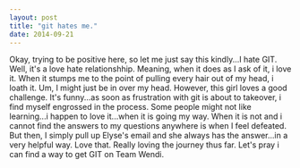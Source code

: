 ```yaml
---
layout: post
title: "git hates me."
date: 2014-09-21
---
```


Okay, trying to be positive here, so let me just say this kindly...I hate GIT. Well, it's a love hate relationshhip. Meaning, when it does as I ask of it, i love it. When it stumps me to the point of pulling every hair out of my head, i loath it. Um, I might just be in over my head.
However, this girl loves a good challenge. It's funny...as soon as frustration with git is about to takeover, i find myself engrossed in the process. Some people might not like learning...i happen to love it...when it is going my way. When it is not and i cannot find the answers to my questions anywhere is when I feel defeated. But then, I simply pull up Elyse's email and she always has the answer...in a very helpful way. Love that. Really loving the journey thus far. Let's pray i can find a way to get GIT on Team Wendi.